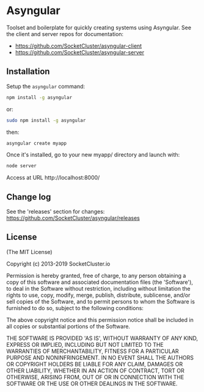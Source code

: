 # Asyngular

Toolset and boilerplate for quickly creating systems using Asyngular.
See the client and server repos for documentation:

- https://github.com/SocketCluster/asyngular-client
- https://github.com/SocketCluster/asyngular-server

## Installation

Setup the `asyngular` command:

```bash
npm install -g asyngular
```

or:

```bash
sudo npm install -g asyngular
```

then:

```bash
asyngular create myapp
```

Once it's installed, go to your new myapp/ directory and launch with:

```bash
node server
```

Access at URL http://localhost:8000/

## Change log

See the 'releases' section for changes: https://github.com/SocketCluster/asyngular/releases

## License

(The MIT License)

Copyright (c) 2013-2019 SocketCluster.io

Permission is hereby granted, free of charge, to any person obtaining a copy of this software and associated documentation files (the 'Software'), to deal in the Software without restriction, including without limitation the rights to use, copy, modify, merge, publish, distribute, sublicense, and/or sell copies of the Software, and to permit persons to whom the Software is furnished to do so, subject to the following conditions:

The above copyright notice and this permission notice shall be included in all copies or substantial portions of the Software.

THE SOFTWARE IS PROVIDED 'AS IS', WITHOUT WARRANTY OF ANY KIND, EXPRESS OR IMPLIED, INCLUDING BUT NOT LIMITED TO THE WARRANTIES OF MERCHANTABILITY, FITNESS FOR A PARTICULAR PURPOSE AND NONINFRINGEMENT. IN NO EVENT SHALL THE AUTHORS OR COPYRIGHT HOLDERS BE LIABLE FOR ANY CLAIM, DAMAGES OR OTHER LIABILITY, WHETHER IN AN ACTION OF CONTRACT, TORT OR OTHERWISE, ARISING FROM, OUT OF OR IN CONNECTION WITH THE SOFTWARE OR THE USE OR OTHER DEALINGS IN THE SOFTWARE.
